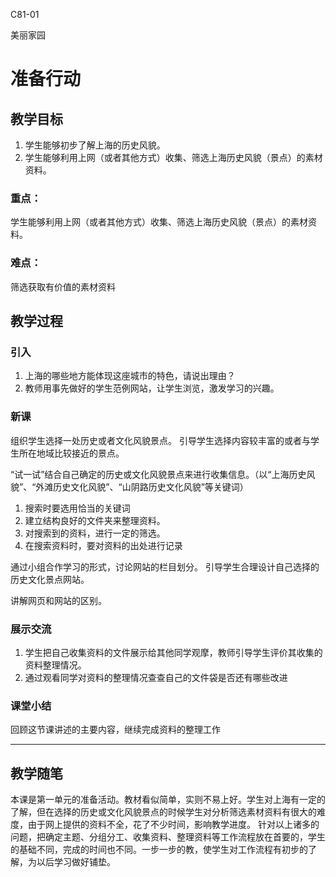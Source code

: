 C81-01

美丽家园

# 准备行动

## 教学目标
1. 学生能够初步了解上海的历史风貌。
2. 学生能够利用上网（或者其他方式）收集、筛选上海历史风貌（景点）的素材资料。

### 重点：
学生能够利用上网（或者其他方式）收集、筛选上海历史风貌（景点）的素材资料。
### 难点：
筛选获取有价值的素材资料

## 教学过程

### 引入
 1. 上海的哪些地方能体现这座城市的特色，请说出理由？
 2.  教师用事先做好的学生范例网站，让学生浏览，激发学习的兴趣。

### 新课
组织学生选择一处历史或者文化风貌景点。
引导学生选择内容较丰富的或者与学生所在地域比较接近的景点。

“试一试”结合自己确定的历史或文化风貌景点来进行收集信息。（以“上海历史风貌”、“外滩历史文化风貌”、“山阴路历史文化风貌”等关键词）

1. 搜索时要选用恰当的关键词
2. 建立结构良好的文件夹来整理资料。
3. 对搜索到的资料，进行一定的筛选。
4. 在搜索资料时，要对资料的出处进行记录

通过小组合作学习的形式，讨论网站的栏目划分。
引导学生合理设计自己选择的历史文化景点网站。

讲解网页和网站的区别。

### 展示交流
1. 学生把自己收集资料的文件展示给其他同学观摩，教师引导学生评价其收集的资料整理情况。
2. 通过观看同学对资料的整理情况查查自己的文件袋是否还有哪些改进

### 课堂小结
回顾这节课讲述的主要内容，继续完成资料的整理工作

---
## 教学随笔

本课是第一单元的准备活动。教材看似简单，实则不易上好。学生对上海有一定的了解，但在选择的历史或文化风貌景点的时候学生对分析筛选素材资料有很大的难度，由于网上提供的资料不全，花了不少时间，影响教学进度。 针对以上诸多的问题，把确定主题、分组分工、收集资料、整理资料等工作流程放在首要的，学生的基础不同，完成的时间也不同。一步一步的教，使学生对工作流程有初步的了解，为以后学习做好铺垫。

